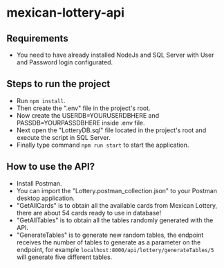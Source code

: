 # mexican-lottery-api
## Requirements
- You need to have already installed NodeJs and SQL Server with User and Password login configurated.

## Steps to run the project
- Run `npm install`.
- Then create the ".env" file in the project's root.
- Now create the USERDB=YOURUSERDBHERE and PASSDB=YOURPASSDBHERE inside .env file.
- Next open the "LotteryDB.sql" file located in the project's root and execute the script in SQL Server.
- Finally type command `npm run start` to start the application.

## How to use the API?
- Install Postman.
- You can import the "Lottery.postman_collection.json" to your Postman desktop application.
- "GetAllCards" is to obtain all the available cards from Mexican Lottery, there are about 54 cards ready to use in database!
- "GetAllTables" is to obtain all the tables randomly generated with the API.
- "GenerateTables" is to generate new random tables, the endpoint receives the number of tables to generate as a parameter on the endpoint, for example `localhost:8000/api/lottery/generateTables/5` will generate five different tables. 